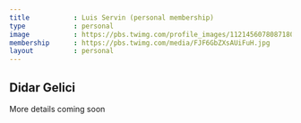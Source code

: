 ```yaml
---
title           : Luis Servin (personal membership)
type            : personal
image           : https://pbs.twimg.com/profile_images/1121456078087180294/B0Upkz0T_400x400.jpg
membership      : https://pbs.twimg.com/media/FJF6GbZXsAUiFuH.jpg
layout          : personal
---
```


## Didar Gelici

More details coming soon